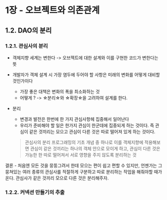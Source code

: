 # 1장 - 오브젝트와 의존관계

## 1.2. DAO의 분리 

### 1.2.1. 관심사의 분리

* 객체지향 세계는 변한다 -> 오브젝트에 대한 설계와 이를 구현한 코드가 변한다는 뜻
* 개발자가 객체 설계 시 가장 염두에 두어야 할 사항은 미래의 변화를 어떻게 대비할 것인가이다
  * 가장 좋은 대책은 변화의 폭을 최소화하는 것
  * 어떻게 ? -> ☆분리☆와 ☆확장☆을 고려하여 설계를 한다.

* 분리 
  * 변경과 발전은 한번에 한 가지 관심사항헤 집중해서 일어난다
  * 우리가 준비해야 할 일은 한가지 관심이 한군데에 집중되게 하는 것이다. 즉 관심이 같은 것끼리는 모으고 관심이 다른 것은 따로 떨어져 있게 하는 것이다.
  > 관심사의 분리
  > 프로그래밍의 기초 개념 중 하나로 이를 객체지향에 적용해보면 관심이 같은 것끼리는 하나의 객체 안으로 모이게 하고, 관심이 다른 것은 가능한 한 따로 떨어져서 서로 영향을 주지 않도록 분리하는 것

결론 - 처음엔 모든 것을 뭉뚱그려서 한데 모으는 편이 쉽고 편할 수 있지만, 언젠가는 그 뭉쳐있는 여러 종류의 관심사를 적절하게 구분하고 따로 분리하는 작업을 해줘야할 때가 온다. 관심사가 같은 것끼리 모으로 다른 것은 분리해주자.

### 1.2.2. 커넥션 만들기의 추출
